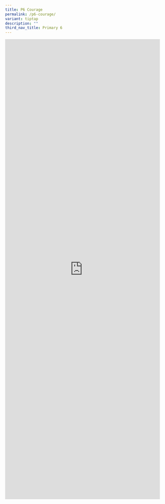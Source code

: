 ```yaml
---
title: P6 Courage
permalink: /p6-courage/
variant: tiptap
description: ""
third_nav_title: Primary 6
---
```

<div class="iframe-wrapper">
<iframe height="1500" width="100%" allowfullscreen="true" frameborder="0" src="https://docs.google.com/document/d/e/2PACX-1vSJGSwTVP3NRVrht1opKgz_n3WPmuJVVtqVoDkoL1pn9cdxngFTXaR88wm4f0nlZQ/pub?embedded=true"></iframe>
</div>
<p></p>